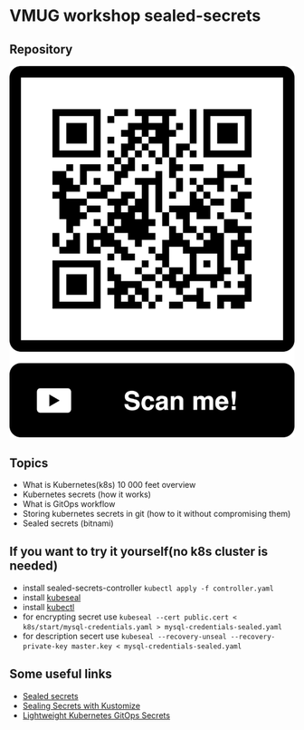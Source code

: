 # VMUG workshop sealed-secrets

## Repository
![alt text](https://github.com/plispe/vmug-sealed-secerts-workshop/blob/master/vmug-workshop.png?raw=true)


## Topics
* What is Kubernetes(k8s) 10 000 feet overview
* Kubernetes secrets (how it works)
* What is GitOps workflow
* Storing kubernetes secrets in git (how to it without compromising them)
* Sealed secrets (bitnami)


## If you want to try it yourself(no k8s cluster is needed)
* install sealed-secrets-controller `kubectl apply -f controller.yaml`
* install [kubeseal](https://github.com/bitnami-labs/sealed-secrets#installation)
* install [kubectl](https://kubernetes.io/docs/tasks/tools/#kubectl)
* for encrypting secret use `kubeseal --cert public.cert < k8s/start/mysql-credentials.yaml > mysql-credentials-sealed.yaml`
* for description secert use `kubeseal --recovery-unseal --recovery-private-key master.key < mysql-credentials-sealed.yaml`

## Some useful links
* [Sealed secrets](https://github.com/bitnami-labs/sealed-secrets)
* [Sealing Secrets with Kustomize](https://faun.pub/sealing-secrets-with-kustomize-51d1b79105d8)
* [Lightweight Kubernetes GitOps Secrets](https://www.sokube.ch/post/lightweight-kubernetes-gitops-secrets)
